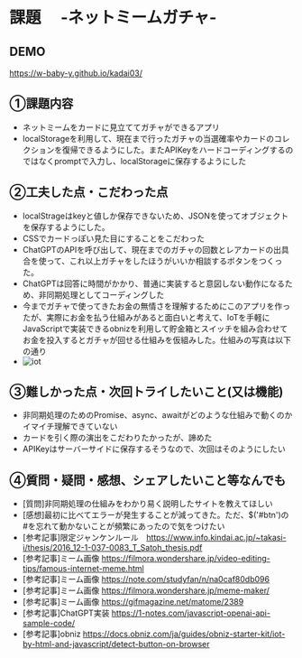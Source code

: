 # 課題　 -ネットミームガチャ-

## DEMO
https://w-baby-y.github.io/kadai03/

## ①課題内容
- ネットミームをカードに見立ててガチャができるアプリ
- localStorageを利用して、現在まで行ったガチャの当選確率やカードのコレクションを復帰できるようにした。またAPIKeyをハードコーディングするのではなくpromptで入力し、localStorageに保存するようにした

## ②工夫した点・こだわった点
- localStrageはkeyと値しか保存できないため、JSONを使ってオブジェクトを保存するようにした。
- CSSでカードっぽい見た目にすることをこだわった
- ChatGPTのAPIを呼び出して、現在までのガチャの回数とレアカードの出具合を使って、これ以上ガチャをしたほうがいいか相談するボタンをつくった。
- ChatGPTは回答に時間がかかり、普通に実装すると意図しない動作になるため、非同期処理としてコーディングした
- 今までガチャで使ってきたお金の無情さを理解するためにこのアプリを作ったが、実際にお金を払う仕組みがあると面白いと考えて、IoTを手軽にJavaScriptで実装できるobnizを利用して貯金箱とスイッチを組み合わせてお金を投入するとガチャが回せる仕組みを仮組みした。仕組みの写真は以下の通り
- ![iot](https://github.com/w-baby-y/kadai03/assets/132176613/83831660-625d-45ea-b006-729c2c1512d7)

## ③難しかった点・次回トライしたいこと(又は機能)
- 非同期処理のためのPromise、async、awaitがどのような仕組みで動くのかイマイチ理解できていない
- カードを引く際の演出をこだわりたかったが、諦めた
- APIKeyはサーバーサイドに保存するそうなので、次回はそのようにしたい

## ④質問・疑問・感想、シェアしたいこと等なんでも
- [質問]非同期処理の仕組みをわかり易く説明したサイトを教えてほしい
- [感想]最初に比べてエラーが発生することが減ってきた。ただ、$('#btn')の#を忘れて動かないことが頻繁にあったので気をつけたい
- [参考記事]限定ジャンケンルール　https://www.info.kindai.ac.jp/~takasi-i/thesis/2016_12-1-037-0083_T_Satoh_thesis.pdf
- [参考記事]ミーム画像 https://filmora.wondershare.jp/video-editing-tips/famous-internet-meme.html
- [参考記事]ミーム画像 https://note.com/studyfan/n/na0caf80db096
- [参考記事]ミーム画像 https://filmora.wondershare.jp/meme-maker/
- [参考記事]ミーム画像 https://gifmagazine.net/matome/2389
- [参考記事]ChatGPT実装 https://1-notes.com/javascript-openai-api-sample-code/
- [参考記事]obniz https://docs.obniz.com/ja/guides/obniz-starter-kit/iot-by-html-and-javascript/detect-button-on-browser
